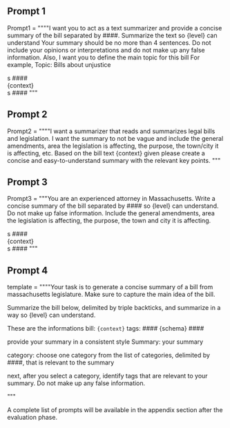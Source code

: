 ## Prompt 1
Prompt1 = 
""""I want you to act as a text summarizer and provide a concise summary of the bill separated by ####. 
Summarize the text so {level} can understand Your summary should be no more than 4 sentences. 
Do not include your opinions or interpretations and do not make up any false information. 
Also, I want you to define the main topic for this bill For example, Topic: Bills about unjustice

s #### \
{context} \
s #### """

## Prompt 2
Prompt2 = 
""""I want a summarizer that reads and summarizes legal bills and legislation. I want the summary to not be vague and include the general amendments, area the legislation is affecting, the purpose, the town/city it is affecting, etc.  Based on the bill text {context} given please create a concise and easy-to-understand summary with the relevant key points.
"""

## Prompt 3
Prompt3 = 
"""You are an experienced attorney in Massachusetts. Write a concise summary of the bill separated by #### so {level} can understand. Do not make up false information.
Include the general amendments, area the legislation is affecting, the purpose, the town and city it is affecting. 

s #### \
{context} \
s #### """

## Prompt 4
template = """"Your task is to generate a concise summary of a bill
from massachusetts legislature. Make sure to capture the main idea of the bill.

Summarize the bill below, delimited by triple backticks, and summarize in a way so {level} can understand.

These are the informations
bill: ```{context}``` 
tags: #### {schema} ####

provide your summary in a consistent style
Summary: your summary

category: choose one category from the list of categories, delimited by ####, that is relevant to the summary

next, after you select a category, identify tags that are relevant to your summary.
Do not make up any false information.

"""

A complete list of prompts will be available in the appendix section after the evaluation phase.
